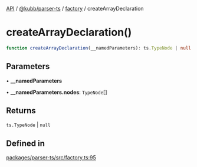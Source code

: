 [API](../../../../../packages.md) / [@kubb/parser-ts](../../../index.md) / [factory](../index.md) / createArrayDeclaration

# createArrayDeclaration()

```ts
function createArrayDeclaration(__namedParameters): ts.TypeNode | null
```

## Parameters

• **\_\_namedParameters**

• **\_\_namedParameters.nodes**: `TypeNode`[]

## Returns

`ts.TypeNode` \| `null`

## Defined in

[packages/parser-ts/src/factory.ts:95](https://github.com/kubb-project/kubb/blob/ff80665146ae086e044807d0072fda660e72e1fd/packages/parser-ts/src/factory.ts#L95)
